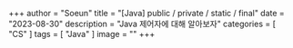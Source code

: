 +++
author = "Soeun"
title = "[Java] public / private / static / final"
date = "2023-08-30"
description = "Java 제어자에 대해 알아보자"
categories = [
    "CS"
]
tags = [
    "Java"
]
image = ""
+++

